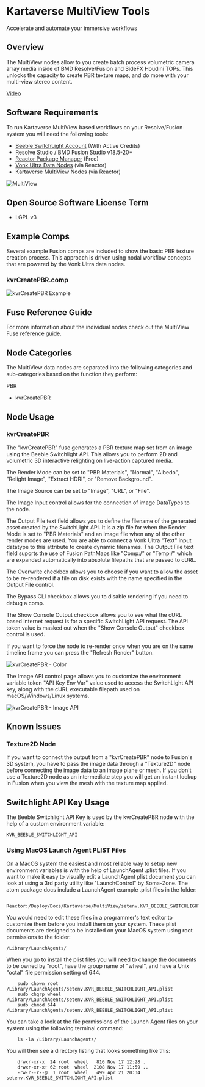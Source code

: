 # Kartaverse MultiView Tools

Accelerate and automate your immersive workflows

## Overview

The MultiView nodes allow to you create batch process volumetric camera array media inside of BMD Resolve/Fusion and SideFX Houdini TOPs. This unlocks the capacity to create PBR texture maps, and do more with your multi-view stereo content.

[Video](Videos/kvrCreatePBR-TurnTable.mp4 ':include :type=video controls width=75%')

## Software Requirements

To run Kartaverse MultiView based workflows on your Resolve/Fusion system you will need the following tools:

- [Beeble SwitchLight Account](https://www.switchlight.beeble.ai/) (With Active Credits)
- Resolve Studio / BMD Fusion Studio v18.5-20+
- [Reactor Package Manager](https://www.steakunderwater.com/wesuckless/viewtopic.php?f=32&t=3067) (Free)
- [Vonk Ultra Data Nodes](https://gitlab.com/AndrewHazelden/Vonk) (via Reactor)
- Kartaverse MultiView Nodes (via Reactor)

![MultiView](Images/Reactor-MultiView-Atom.png ':size=650')

## Open Source Software License Term

- LGPL v3

## Example Comps

Several example Fusion comps are included to show the basic PBR texture creation process. This approach is driven using nodal workflow concepts that are powered by the Vonk Ultra data nodes.

### kvrCreatePBR.comp

![kvrCreatePBR Example](Images/kvrCreatePBR.png)

## Fuse Reference Guide

For more information about the individual nodes check out the MultiView Fuse reference guide.

## Node Categories

The MultiView data nodes are separated into the following categories and sub-categories based on the function they perform:

PBR
- kvrCreatePBR

## Node Usage

### kvrCreatePBR

The "kvrCreatePBR" fuse generates a PBR texture map set from an image using the Beeble Switchlight API. This allows you to perform 2D and volumetric 3D interactive relighting on live-action captured media.

The Render Mode can be set to "PBR Materials", "Normal", "Albedo", "Relight Image", "Extract HDRI", or "Remove Background".

The Image Source can be set to "Image", "URL", or "File".

The Image Input control allows for the connection of image DataTypes to the node.

The Output File text field allows you to define the filename of the generated asset created by the SwitchLight API. It is a zip file for when the Render Mode is set to "PBR Materials" and an image file when any of the other render modes are used. You are able to connect a Vonk Ultra "Text" input datatype to this attribute to create dynamic filenames. The Output File text field suports the use of Fusion PathMaps like "Comp:/" or "Temp:/" which are expanded automatically into absolute filepaths that are passed to cURL.

The Overwrite checkbox allows you to choose if you want to allow the asset to be re-rendered if a file on disk exists with the name specified in the Output File control.

The Bypass CLI checkbox allows you to disable rendering if you need to debug a comp.

The Show Console Output checkbox allows you to see what the cURL based internet request is for a specific SwitchLight API request. The API token value is masked out when the "Show Console Output" checkbox control is used.

If you want to force the node to re-render once when you are on the same timeline frame you can press the "Refresh Render" button.

![kvrCreatePBR - Color](Images/kvrCreatePBR-Inspector-Color.png)

The Image API control page allows you to customize the environment variable token "API Key Env Var" value used to access the SwitchLight API key, along with the cURL executable filepath used on macOS/Windows/Linux systems.

![kvrCreatePBR - Image API](Images/kvrCreatePBR-Inspector-Image-API.png)

## Known Issues

### Texture2D Node

If you want to connect the output from a "kvrCreatePBR" node to Fusion's 3D system, you have to pass the image data through a "Texture2D" node before connecting the image data to an image plane or mesh. If you don't use a Texture2D node as an intermediate step you will get an instant lockup in Fusion when you view the mesh with the texture map applied.

## Switchlight API Key Usage

The Beeble Switchlight API Key is used by the kvrCreatePBR node with the help of a custom environment variable:

	KVR_BEEBLE_SWITCHLIGHT_API

### Using MacOS Launch Agent PLIST Files

On a MacOS system the easiest and most reliable way to setup new environment variables is with the help of LaunchAgent .plist files. If you want to make it easy to visually edit a LaunchAgent plist document you can look at using a 3rd party utility like "LaunchControl" by Soma-Zone.
The atom package docs include a LaunchAgent example .plist files in the folder:

		Reactor:/Deploy/Docs/Kartaverse/MultiView/setenv.KVR_BEEBLE_SWITCHLIGHT_API.plist

You would need to edit these files in a programmer's text editor to customize them before you install them on your system.
These plist documents are designed to be installed on your MacOS system using root permissions to the folder:

	/Library/LaunchAgents/

When you go to install the plist files you will need to change the documents to be owned by "root", have the group name of "wheel", and have a Unix "octal" file permission setting of 644.

		sudo chown root /Library/LaunchAgents/setenv.KVR_BEEBLE_SWITCHLIGHT_API.plist
		sudo chgrp wheel /Library/LaunchAgents/setenv.KVR_BEEBLE_SWITCHLIGHT_API.plist
		sudo chmod 644 /Library/LaunchAgents/setenv.KVR_BEEBLE_SWITCHLIGHT_API.plist

You can take a look at the file permissions of the Launch Agent files on your system using the following terminal command:

		ls -la /Library/LaunchAgents/

You will then see a directory listing that looks something like this:

		drwxr-xr-x  24 root  wheel   816 Nov 17 12:28 .
		drwxr-xr-x+ 62 root  wheel  2108 Nov 17 11:59 ..
		-rw-r--r--@  1 root  wheel   499 Apr 21 20:34 setenv.KVR_BEEBLE_SWITCHLIGHT_API.plist
